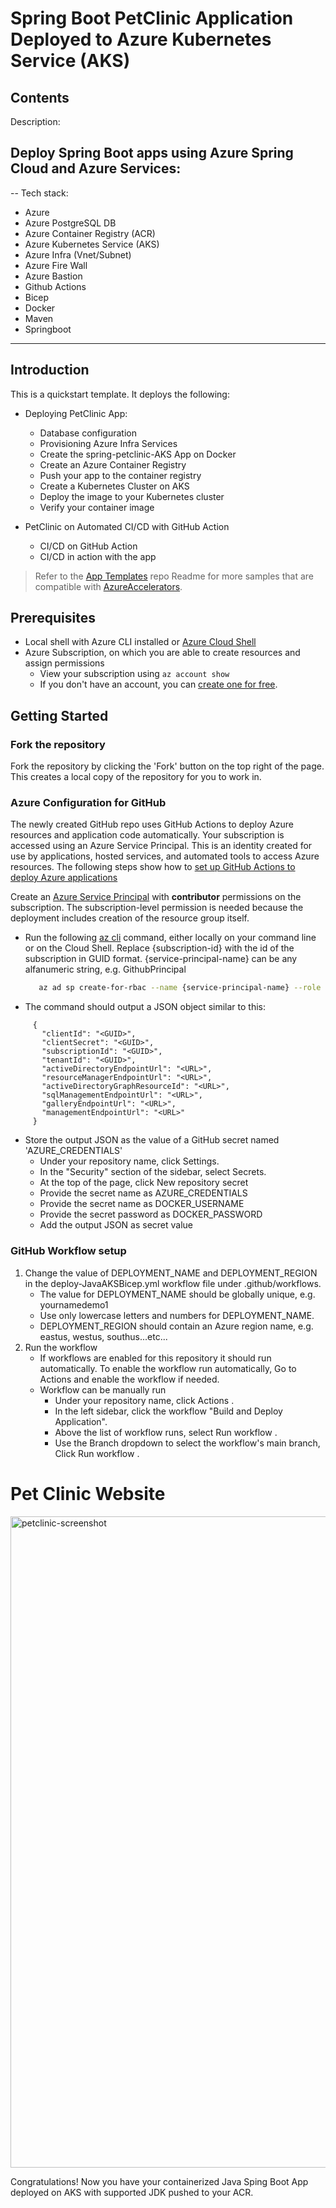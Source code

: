 # Spring Boot PetClinic Application Deployed to Azure Kubernetes Service (AKS)
## Contents
Description: 

## Deploy Spring Boot apps using Azure Spring Cloud and Azure Services:

--
Tech stack:

- Azure
- Azure PostgreSQL DB
- Azure Container Registry (ACR)
- Azure Kubernetes Service (AKS)
- Azure Infra (Vnet/Subnet)
- Azure Fire Wall
- Azure Bastion
- Github Actions
- Bicep
- Docker
- Maven
- Springboot

---

## Introduction

This is a quickstart template. It deploys the following:

* Deploying PetClinic App:
  * Database configuration
  * Provisioning Azure Infra Services  
  * Create the spring-petclinic-AKS App on Docker
  * Create an Azure Container Registry
  * Push your app to the container registry
  * Create a Kubernetes Cluster on AKS
  * Deploy the image to your Kubernetes cluster
  * Verify your container image

* PetClinic on Automated CI/CD with GitHub Action  
  * CI/CD on GitHub Action
  * CI/CD in action with the app

> Refer to the [App Templates](https://github.com/microsoft/App-Templates) repo Readme for more samples that are compatible with [AzureAccelerators](https://github.com/Azure/azure-dev/).

## Prerequisites
- Local shell with Azure CLI installed or [Azure Cloud Shell](https://ms.portal.azure.com/#cloudshell/)
- Azure Subscription, on which you are able to create resources and assign permissions
  - View your subscription using ```az account show``` 
  -  If you don't have an account, you can [create one for free](https://azure.microsoft.com/free).  

## Getting Started
### Fork the repository

Fork the repository by clicking the 'Fork' button on the top right of the page.
This creates a local copy of the repository for you to work in. 

### Azure Configuration for GitHub  

The newly created GitHub repo uses GitHub Actions to deploy Azure resources and application code automatically. Your subscription is accessed using an Azure Service Principal. This is an identity created for use by applications, hosted services, and automated tools to access Azure resources. The following steps show how to [set up GitHub Actions to deploy Azure applications](https://github.com/Azure/actions-workflow-samples/blob/master/assets/create-secrets-for-GitHub-workflows.md)

Create an [Azure Service Principal](https://docs.microsoft.com/en-us/cli/azure/create-an-azure-service-principal-azure-cli) with **contributor** permissions on the subscription. The subscription-level permission is needed because the deployment includes creation of the resource group itself.
 * Run the following [az cli](https://docs.microsoft.com/en-us/cli/azure/?view=azure-cli-latest) command, either locally on your command line or on the Cloud Shell. 
   Replace {subscription-id} with the id of the subscription in GUID format. {service-principal-name} can be any alfanumeric string, e.g. GithubPrincipal
    ```bash  
       az ad sp create-for-rbac --name {service-principal-name} --role contributor --scopes /subscriptions/{subscription-id} --sdk-auth      
      ```
 * The command should output a JSON object similar to this:
 ```
      {
        "clientId": "<GUID>",
        "clientSecret": "<GUID>",
        "subscriptionId": "<GUID>",
        "tenantId": "<GUID>",
        "activeDirectoryEndpointUrl": "<URL>",
        "resourceManagerEndpointUrl": "<URL>",
        "activeDirectoryGraphResourceId": "<URL>",
        "sqlManagementEndpointUrl": "<URL>",
        "galleryEndpointUrl": "<URL>",
        "managementEndpointUrl": "<URL>"
      }
   ```
 * Store the output JSON as the value of a GitHub secret named 'AZURE_CREDENTIALS'
   + Under your repository name, click Settings. 
   + In the "Security" section of the sidebar, select Secrets. 
   + At the top of the page, click New repository secret
   + Provide the secret name as AZURE_CREDENTIALS
   + Provide the secret name as DOCKER_USERNAME
   + Provide the secret password as DOCKER_PASSWORD
   + Add the output JSON as secret value

### GitHub Workflow setup
1. Change the value of DEPLOYMENT_NAME and DEPLOYMENT_REGION in the deploy-JavaAKSBicep.yml workflow file under .github/workflows. 
   * The value for DEPLOYMENT_NAME should be globally unique, e.g. yournamedemo1
   * Use only lowercase letters and numbers for DEPLOYMENT_NAME. 
   * DEPLOYMENT_REGION should contain an Azure region name, e.g. eastus, westus, southus...etc...
2. Run the workflow 
   * If workflows are enabled for this repository it should run automatically. To enable the workflow run automatically, Go to Actions and enable the workflow if needed.
   * Workflow can be manually run 
     + Under your repository name, click Actions .
     + In the left sidebar, click the workflow "Build and Deploy Application".
     + Above the list of workflow runs, select Run workflow .
     + Use the Branch dropdown to select the workflow's main branch, Click Run workflow .
  

# Pet Clinic Website

<img width="1042" alt="petclinic-screenshot" src="https://cloud.githubusercontent.com/assets/838318/19727082/2aee6d6c-9b8e-11e6-81fe-e889a5ddfded.png">


Congratulations! Now you have your containerized Java Sping Boot App deployed on AKS with supported JDK pushed to your ACR. 
